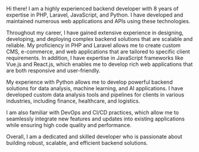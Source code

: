 Hi there! I am a highly experienced backend developer with 8 years of expertise in PHP, Laravel, JavaScript, and Python. I have developed and maintained numerous web applications and APIs using these technologies.

Throughout my career, I have gained extensive experience in designing, developing, and deploying complex backend solutions that are scalable and reliable. My proficiency in PHP and Laravel allows me to create custom CMS, e-commerce, and web applications that are tailored to specific client requirements. In addition, I have expertise in JavaScript frameworks like Vue.js and React.js, which enables me to develop rich web applications that are both responsive and user-friendly.

My experience with Python allows me to develop powerful backend solutions for data analysis, machine learning, and AI applications. I have developed custom data analysis tools and pipelines for clients in various industries, including finance, healthcare, and logistics.

I am also familiar with DevOps and CI/CD practices, which allow me to seamlessly integrate new features and updates into existing applications while ensuring high code quality and performance.

Overall, I am a dedicated and skilled developer who is passionate about building robust, scalable, and efficient backend solutions.